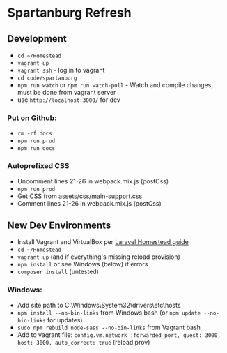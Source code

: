# Spartanburg Refresh 

## Development

- `cd ~/Homestead`
- `vagrant up`
- `vagrant ssh` - log in to vagrant
- `cd code/spartanburg`
- `npm run watch` or  `npm run watch-poll` - Watch and compile changes, must be done from vagrant server
- use `http://localhost:3000/` for dev

### Put on Github:

- `rm -rf docs`
- `npm run prod`
- `npm run docs`

### Autoprefixed CSS

- Uncomment lines 21-26 in webpack.mix.js (postCss)
- `npm run prod`
- Get CSS from assets/css/main-support.css
- Comment lines 21-26 in webpack.mix.js (postCss)
 
## New Dev Environments

- Install Vagrant and VirtualBox per [Laravel Homestead guide](https://laravel.com/docs/5.6/homestead)
- `cd ~/Homestead`
- `vagrant up` (and if everything's missing reload provision) 
- `npm install` or see Windows (below) if errors
- `composer install` (untested)

### Windows:

- Add site path to C:\Windows\System32\drivers\etc\hosts
- `npm install --no-bin-links` from Windows bash (or `npm update --no-bin-links` for updates)
- `sudo npm rebuild node-sass --no-bin-links` from Vagrant bash  
- Add to vagrant file: `config.vm.network :forwarded_port, guest: 3000, host: 3000, auto_correct: true` (reload prov)